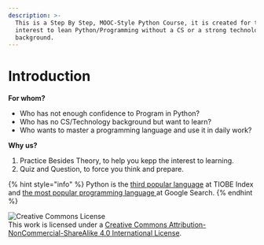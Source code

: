 ```yaml
---
description: >-
  This is a Step By Step, MOOC-Style Python Course, it is created for that has
  interest to lean Python/Programming without a CS or a strong technology
  background.
---
```


# Introduction

**For whom?**

* Who has not enough confidence to Program in Python?
* Who has no CS/Technology background but want to learn?
* Who wants to master a programming language and use it in daily work?

**Why us?**

1. Practice Besides Theory, to help you kepp the interest to learning.
2. Quiz and Question, to force you think and prepare.



{% hint style="info" %}
Python is the [third popular language](https://www.tiobe.com/tiobe-index/) at TIOBE Index and [the most popular programming language ](https://pypl.github.io/PYPL.html)at Google Search.
{% endhint %}





![Creative Commons License](https://i.creativecommons.org/l/by-nc-sa/4.0/88x31.png)  
This work is licensed under a [Creative Commons Attribution-NonCommercial-ShareAlike 4.0 International License](http://creativecommons.org/licenses/by-nc-sa/4.0/).

